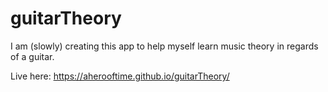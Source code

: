 # guitarTheory

I am (slowly) creating this app to help myself learn music theory in regards of a guitar.

Live here: https://aherooftime.github.io/guitarTheory/
